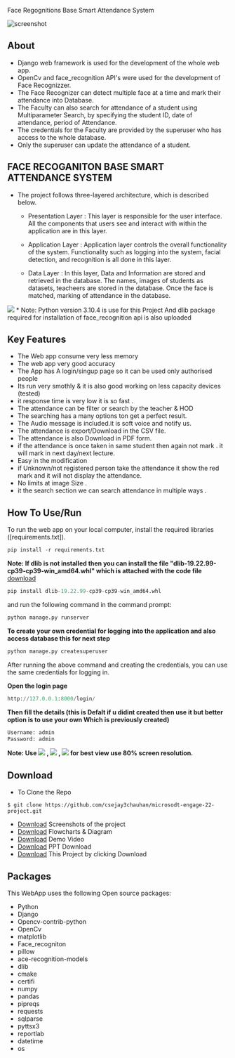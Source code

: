 

 Face Regognitions Base Smart Attendance System
  <br>

<p align="center">
 
![screenshot](https://github.com/csejay3chauhan/microsodt-engage-22-project/blob/master/small%20demo%20gif.gif)
</p>


## About
* Django web framework is used for the development of the whole web app. 
* OpenCv and face_recognition API's were used for the development of Face Recognizzer. 
* The Face Recognizer can detect multiple face at a time and mark their attendance into Database.
* The Faculty can also search for attendance of a student using Multiparameter Search, by specifying the student ID, date of attendance, period of Attendance.
* The credentials for the Faculty are provided by the superuser who has access to the whole database. 
* Only the superuser can update the attendance of a student.
 
## FACE RECOGANITON BASE SMART ATTENDANCE SYSTEM

* The project follows three-layered architecture, which is described below.
  - Presentation Layer : This layer is responsible for the user interface. All the components that users see and interact with within the application are in this layer.

  - Application Layer : Application layer controls the overall functionality of the system. Functionality such as logging into the system, facial detection, and recognition is all done in this layer.
  - Data Layer :  In this layer, Data and Information are stored and retrieved in the database. The names, images of students as datasets, teacheers are stored in the database. Once the face is matched, marking of attendance in the database. 
 <img src="https://github.com/csejay3chauhan/microsodt-engage-22-project/blob/master/static/images/layers.png" witdh="90% "> 
* Note: Python version 3.10.4 is use for this Project And dlib package required for installation of face_recognition api is also uploaded

## Key Features

- The Web app consume very less memory
- The web app very good accuracy 
- The App has A login/singup page so it can be used only authorised people 
- Its run very smothly & it is also good working on less capacity devices (tested)
- it response time is very low it is so fast .
- The attendance can be filter or search by the teacher & HOD
- The searching has a many options ton get a perfect result.
- The Audio message is included.it is soft voice and notify us.
- The attendance is export/Download in the CSV file.
- The attendance is also Download in PDF form.
- if the attendance is once taken in same student then again not mark . it will mark in next day/next lecture.
- Easy in the modification
- if Unknown/not registered person take the attendance it show the red mark and it will not display the attendance.
- No limits at image Size .
- it the search section we can search attendance in multiple ways .
 

## How To Use/Run

To run the web app on your local computer, install the required libraries ([requirements.txt]).

```python
pip install -r requirements.txt
```

**Note: If dlib is not installed then you can install the file 
"dlib-19.22.99-cp39-cp39-win_amd64.whl" which is attached with the code file** [download](https://github.com/csejay3chauhan/microsodt-engage-22-project/blob/master/dlib-19.22.99-cp39-cp39-win_amd64.whl)
```python
pip install dlib-19.22.99-cp39-cp39-win_amd64.whl
```

and run the following command in the command prompt:
```python
python manage.py runserver
``` 

**To create your own credential for logging into the application and also access database this for next step**
```python
python manage.py createsuperuser
```
After running the above command and creating the credentials, you can use the same credentials for logging in.

**Open the login page**
```python
http://127.0.0.1:8000/login/
```
**Then fill the details (this is Defalt if u didint created then use it but better option is to use your own Which is previously created)**

```python
Username: admin
Password: admin
```



**Note: Use <img src="https://img.shields.io/badge/Microsoft_Edge-0078D7?style=for-the-badge&logo=Microsoft-edge&logoColor=white"> 
, <img src="https://img.shields.io/badge/Firefox_Browser-FF7139?style=for-the-badge&logo=Firefox-Browser&logoColor=white"> , <img src="https://img.shields.io/badge/Google_chrome-4285F4?style=for-the-badge&logo=Google-chrome&logoColor=white">  for best view use 80% screen resolution.**




## Download

- To Clone the Repo
```
$ git clone https://github.com/csejay3chauhan/microsodt-engage-22-project.git
```
- [Download](https://drive.google.com/drive/folders/1npXtn7KT_cWE4gXdbDIrHVz8hqa1Cia-) Screenshots of the project
- [Download](https://drive.google.com/drive/folders/159pOGSotTmN7HTLe4NfDgUQy9I-9p9Bm) Flowcharts & Diagram
- [Download](https://drive.google.com/drive/folders/1IG8ILKySj9dhp2jKQ7lxauh48haLgkco) Demo Video
- [Download](https://drive.google.com/drive/folders/1IG8ILKySj9dhp2jKQ7lxauh48haLgkco) PPT Download
- [Download](https://github.com/csejay3chauhan/microsodt-engage-22-project.git) This Project by clicking Download


## Packages

This WebApp uses the following Open source packages:

- Python
- Django
- Opencv-contrib-python
- OpenCv
- matplotlib
- Face_recogniton
- pillow
- ace-recognition-models
- dlib
- cmake
- certifi
- numpy
- pandas
- pipreqs
- requests
- sqlparse
- pyttsx3
- reportlab
- datetime
- os




